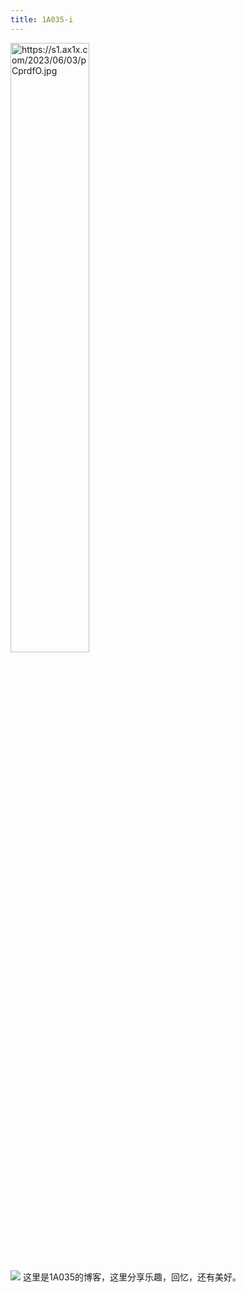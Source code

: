 ```yaml
---
title: 1A035-i
---
```

<img src="https://s1.ax1x.com/2023/06/03/pCprdfO.jpg" width = "50%" height = "50%" alt="https://s1.ax1x.com/2023/06/03/pCprdfO.jpg" align=center />

![](https://s1.ax1x.com/2023/06/03/pCprdfO.jpg)
这里是1A035的博客，这里分享乐趣，回忆，还有美好。